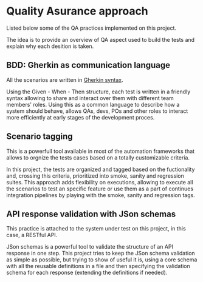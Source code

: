 # Quality Asurance approach

Listed below some of the QA practices implemented on this project.

The idea is to provide an overview of QA aspect used to build the tests and explain why each desition is taken.

## BDD: Gherkin as communication language

All the scenarios are written in [Gherkin syntax](https://cucumber.io/docs/gherkin/). 

Using the Given - When - Then structure, each test is written in a friendly syntax allowing to share and interact over them with different team members' roles. Using this as a common language to describe how a system should behave, allows QAs, devs, POs and other roles to interact more efficiently at early stages of the development proces. 

## Scenario tagging

This is a powerfull tool available in most of the automation frameworks that allows to orgnize the tests cases based on a totally customizable criteria.

In this project, the tests are organized and tagged based on the fuctionality and, crossing this criteria, prioritized into smoke, sanity and regression suites. This approach adds flexibility on executions, allowing to execute all the scenarios to test an specific feature or use them as a part of continues integration pipelines by playing with the smoke, sanity and regression tags. 

## API response validation with JSon schemas

This practice is attached to the system under test on this project, in this case, a RESTful API. 

JSon schemas is a powerful tool to validate the structure of an API response in one step. This project tries to keep the JSon schema validation as simple as possible, but trying to show of useful it is, using a core schema with all the reusable definitions in a file and then specifying the validation schema for each response (extending the definitions if needed).
